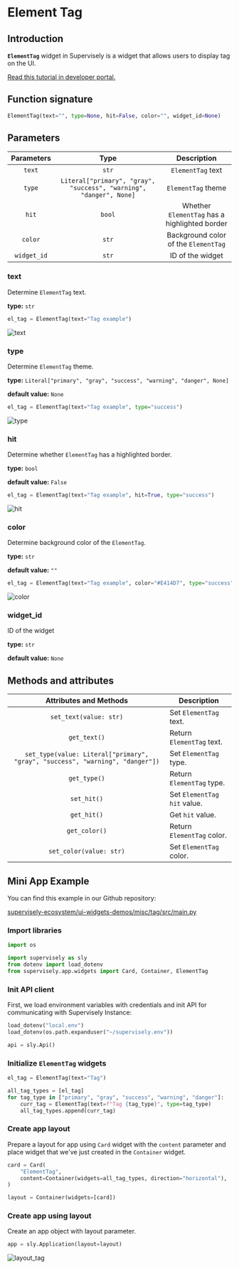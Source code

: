 # Element Tag

## Introduction

**`ElementTag`** widget in Supervisely is a widget that allows users to display tag on the UI.

[Read this tutorial in developer portal.](https://developer.supervise.ly/app-development/widgets/misc/tag)

## Function signature

```python
ElementTag(text="", type=None, hit=False, color="", widget_id=None)
```

## Parameters

| Parameters  |                                Type                                |                  Description                  |
| :---------: | :----------------------------------------------------------------: | :-------------------------------------------: |
|   `text`    |                               `str`                                |               `ElementTag` text               |
|   `type`    | `Literal["primary", "gray", "success", "warning", "danger", None]` |              `ElementTag` theme               |
|    `hit`    |                               `bool`                               | Whether `ElementTag` has a highlighted border |
|   `color`   |                               `str`                                |     Background color of the `ElementTag`      |
| `widget_id` |                               `str`                                |               ID of the widget                |

### text

Determine `ElementTag` text.

**type:** `str`

```python
el_tag = ElementTag(text="Tag example")
```

![text](https://user-images.githubusercontent.com/120389559/226908793-2a620b84-0b72-4231-8639-ce1f3a458f89.png)

### type

Determine `ElementTag` theme.

**type:** `Literal["primary", "gray", "success", "warning", "danger", None]`

**default value:** `None`

```python
el_tag = ElementTag(text="Tag example", type="success")
```

![type](https://user-images.githubusercontent.com/120389559/226909285-8ad976b9-e16a-4ebc-b0f4-f76e9b7fb7c2.png)

### hit

Determine whether `ElementTag` has a highlighted border.

**type:** `bool`

**default value:** `False`

```python
el_tag = ElementTag(text="Tag example", hit=True, type="success")
```

![hit](https://user-images.githubusercontent.com/120389559/226909880-f21382df-01de-42fc-9c0d-81dad8522e7c.png)

### color

Determine background color of the `ElementTag`.

**type:** `str`

**default value:** `""`

```python
el_tag = ElementTag(text="Tag example", color="#E414D7", type="success")
```

![color](https://user-images.githubusercontent.com/120389559/226910422-d0dc98ec-40da-4c11-adb3-69feff45e57a.png)

### widget_id

ID of the widget

**type:** `str`

**default value:** `None`

## Methods and attributes

|                            Attributes and Methods                             | Description                   |
| :---------------------------------------------------------------------------: | ----------------------------- |
|                            `set_text(value: str)`                             | Set `ElementTag` text.        |
|                                 `get_text()`                                  | Return `ElementTag` text.     |
| `set_type(value: Literal["primary", "gray", "success", "warning", "danger"])` | Set `ElementTag` type.        |
|                                 `get_type()`                                  | Return `ElementTag` type.     |
|                                  `set_hit()`                                  | Set `ElementTag` `hit` value. |
|                                  `get_hit()`                                  | Get `hit` value.              |
|                                 `get_color()`                                 | Return `ElementTag` color.    |
|                            `set_color(value: str)`                            | Set `ElementTag` color.       |

## Mini App Example

You can find this example in our Github repository:

[supervisely-ecosystem/ui-widgets-demos/misc/tag/src/main.py](https://github.com/supervisely-ecosystem/ui-widgets-demos/blob/master/misc/tag/src/main.py)

### Import libraries

```python
import os

import supervisely as sly
from dotenv import load_dotenv
from supervisely.app.widgets import Card, Container, ElementTag
```

### Init API client

First, we load environment variables with credentials and init API for communicating with Supervisely Instance:

```python
load_dotenv("local.env")
load_dotenv(os.path.expanduser("~/supervisely.env"))

api = sly.Api()
```

### Initialize `ElementTag` widgets

```python
el_tag = ElementTag(text="Tag")

all_tag_types = [el_tag]
for tag_type in ["primary", "gray", "success", "warning", "danger"]:
    curr_tag = ElementTag(text=f"Tag {tag_type}", type=tag_type)
    all_tag_types.append(curr_tag)
```

### Create app layout

Prepare a layout for app using `Card` widget with the `content` parameter and place widget that we've just created in the `Container` widget.

```python
card = Card(
    "ElementTag",
    content=Container(widgets=all_tag_types, direction="horizontal"),
)

layout = Container(widgets=[card])
```

### Create app using layout

Create an app object with layout parameter.

```python
app = sly.Application(layout=layout)
```

![layout_tag](https://user-images.githubusercontent.com/120389559/226914574-394c3629-4816-42c8-8a5a-82aec34239ad.png)
